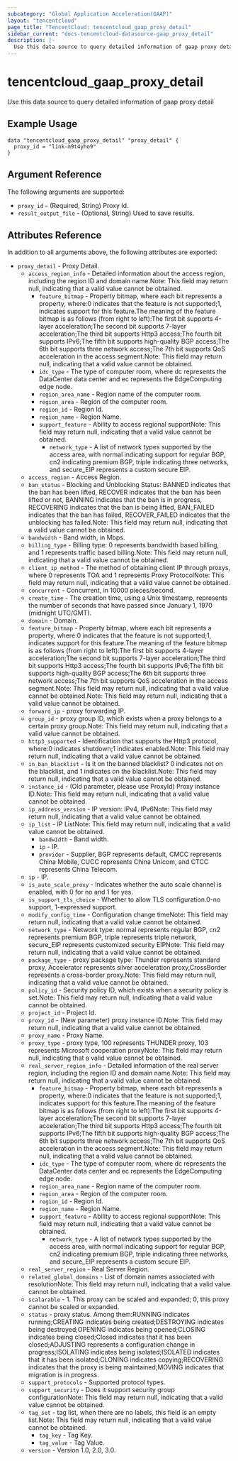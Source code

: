 ```yaml
---
subcategory: "Global Application Acceleration(GAAP)"
layout: "tencentcloud"
page_title: "TencentCloud: tencentcloud_gaap_proxy_detail"
sidebar_current: "docs-tencentcloud-datasource-gaap_proxy_detail"
description: |-
  Use this data source to query detailed information of gaap proxy detail
---
```


# tencentcloud_gaap_proxy_detail

Use this data source to query detailed information of gaap proxy detail

## Example Usage

```hcl
data "tencentcloud_gaap_proxy_detail" "proxy_detail" {
  proxy_id = "link-m9t4yho9"
}
```

## Argument Reference

The following arguments are supported:

* `proxy_id` - (Required, String) Proxy Id.
* `result_output_file` - (Optional, String) Used to save results.

## Attributes Reference

In addition to all arguments above, the following attributes are exported:

* `proxy_detail` - Proxy Detail.
  * `access_region_info` - Detailed information about the access region, including the region ID and domain name.Note: This field may return null, indicating that a valid value cannot be obtained.
    * `feature_bitmap` - Property bitmap, where each bit represents a property, where:0 indicates that the feature is not supported;1, indicates support for this feature.The meaning of the feature bitmap is as follows (from right to left):The first bit supports 4-layer acceleration;The second bit supports 7-layer acceleration;The third bit supports Http3 access;The fourth bit supports IPv6;The fifth bit supports high-quality BGP access;The 6th bit supports three network access;The 7th bit supports QoS acceleration in the access segment.Note: This field may return null, indicating that a valid value cannot be obtained.
    * `idc_type` - The type of computer room, where dc represents the DataCenter data center and ec represents the EdgeComputing edge node.
    * `region_area_name` - Region name of the computer room.
    * `region_area` - Region of the computer room.
    * `region_id` - Region Id.
    * `region_name` - Region Name.
    * `support_feature` - Ability to access regional supportNote: This field may return null, indicating that a valid value cannot be obtained.
      * `network_type` - A list of network types supported by the access area, with normal indicating support for regular BGP, cn2 indicating premium BGP, triple indicating three networks, and secure_EIP represents a custom secure EIP.
  * `access_region` - Access Region.
  * `ban_status` - Blocking and Unblocking Status: BANNED indicates that the ban has been lifted, RECOVER indicates that the ban has been lifted or not, BANNING indicates that the ban is in progress, RECOVERING indicates that the ban is being lifted, BAN_FAILED indicates that the ban has failed, RECOVER_FAILED indicates that the unblocking has failed.Note: This field may return null, indicating that a valid value cannot be obtained.
  * `bandwidth` - Band width, in Mbps.
  * `billing_type` - Billing type: 0 represents bandwidth based billing, and 1 represents traffic based billing.Note: This field may return null, indicating that a valid value cannot be obtained.
  * `client_ip_method` - The method of obtaining client IP through proxys, where 0 represents TOA and 1 represents Proxy ProtocolNote: This field may return null, indicating that a valid value cannot be obtained.
  * `concurrent` - Concurrent, in 10000 pieces/second.
  * `create_time` - The creation time, using a Unix timestamp, represents the number of seconds that have passed since January 1, 1970 (midnight UTC/GMT).
  * `domain` - Domain.
  * `feature_bitmap` - Property bitmap, where each bit represents a property, where:0 indicates that the feature is not supported;1, indicates support for this feature.The meaning of the feature bitmap is as follows (from right to left):The first bit supports 4-layer acceleration;The second bit supports 7-layer acceleration;The third bit supports Http3 access;The fourth bit supports IPv6;The fifth bit supports high-quality BGP access;The 6th bit supports three network access;The 7th bit supports QoS acceleration in the access segment.Note: This field may return null, indicating that a valid value cannot be obtained.Note: This field may return null, indicating that a valid value cannot be obtained.
  * `forward_ip` - proxy forwarding IP.
  * `group_id` - proxy group ID, which exists when a proxy belongs to a certain proxy group.Note: This field may return null, indicating that a valid value cannot be obtained.
  * `http3_supported` - Identification that supports the Http3 protocol, where:0 indicates shutdown;1 indicates enabled.Note: This field may return null, indicating that a valid value cannot be obtained.
  * `in_ban_blacklist` - Is it on the banned blacklist? 0 indicates not on the blacklist, and 1 indicates on the blacklist.Note: This field may return null, indicating that a valid value cannot be obtained.
  * `instance_id` - (Old parameter, please use ProxyId) Proxy instance ID.Note: This field may return null, indicating that a valid value cannot be obtained.
  * `ip_address_version` - IP version: IPv4, IPv6Note: This field may return null, indicating that a valid value cannot be obtained.
  * `ip_list` - IP ListNote: This field may return null, indicating that a valid value cannot be obtained.
    * `bandwidth` - Band width.
    * `ip` - IP.
    * `provider` - Supplier, BGP represents default, CMCC represents China Mobile, CUCC represents China Unicom, and CTCC represents China Telecom.
  * `ip` - IP.
  * `is_auto_scale_proxy` - Indicates whether the auto scale channel is enabled, with 0 for no and 1 for yes.
  * `is_support_tls_choice` - Whether to allow TLS configuration.0-no support, 1-expressed support.
  * `modify_config_time` - Configuration change timeNote: This field may return null, indicating that a valid value cannot be obtained.
  * `network_type` - Network type: normal represents regular BGP, cn2 represents premium BGP, triple represents triple network, secure_EIP represents customized security EIPNote: This field may return null, indicating that a valid value cannot be obtained.
  * `package_type` - proxy package type: Thunder represents standard proxy, Accelerator represents silver acceleration proxy,CrossBorder represents a cross-border proxy.Note: This field may return null, indicating that a valid value cannot be obtained.
  * `policy_id` - Security policy ID, which exists when a security policy is set.Note: This field may return null, indicating that a valid value cannot be obtained.
  * `project_id` - Project Id.
  * `proxy_id` - (New parameter) proxy instance ID.Note: This field may return null, indicating that a valid value cannot be obtained.
  * `proxy_name` - Proxy Name.
  * `proxy_type` - proxy type, 100 represents THUNDER proxy, 103 represents Microsoft cooperation proxyNote: This field may return null, indicating that a valid value cannot be obtained.
  * `real_server_region_info` - Detailed information of the real server region, including the region ID and domain name.Note: This field may return null, indicating that a valid value cannot be obtained.
    * `feature_bitmap` - Property bitmap, where each bit represents a property, where:0 indicates that the feature is not supported;1, indicates support for this feature.The meaning of the feature bitmap is as follows (from right to left):The first bit supports 4-layer acceleration;The second bit supports 7-layer acceleration;The third bit supports Http3 access;The fourth bit supports IPv6;The fifth bit supports high-quality BGP access;The 6th bit supports three network access;The 7th bit supports QoS acceleration in the access segment.Note: This field may return null, indicating that a valid value cannot be obtained.
    * `idc_type` - The type of computer room, where dc represents the DataCenter data center and ec represents the EdgeComputing edge node.
    * `region_area_name` - Region name of the computer room.
    * `region_area` - Region of the computer room.
    * `region_id` - Region Id.
    * `region_name` - Region Name.
    * `support_feature` - Ability to access regional supportNote: This field may return null, indicating that a valid value cannot be obtained.
      * `network_type` - A list of network types supported by the access area, with normal indicating support for regular BGP, cn2 indicating premium BGP, triple indicating three networks, and secure_EIP represents a custom secure EIP.
  * `real_server_region` - Real Server Region.
  * `related_global_domains` - List of domain names associated with resolutionNote: This field may return null, indicating that a valid value cannot be obtained.
  * `scalarable` - 1. This proxy can be scaled and expanded; 0, this proxy cannot be scaled or expanded.
  * `status` - proxy status. Among them:RUNNING indicates running;CREATING indicates being created;DESTROYING indicates being destroyed;OPENING indicates being opened;CLOSING indicates being closed;Closed indicates that it has been closed;ADJUSTING represents a configuration change in progress;ISOLATING indicates being isolated;ISOLATED indicates that it has been isolated;CLONING indicates copying;RECOVERING indicates that the proxy is being maintained;MOVING indicates that migration is in progress.
  * `support_protocols` - Supported protocol types.
  * `support_security` - Does it support security group configurationNote: This field may return null, indicating that a valid value cannot be obtained.
  * `tag_set` - tag list, when there are no labels, this field is an empty list.Note: This field may return null, indicating that a valid value cannot be obtained.
    * `tag_key` - Tag Key.
    * `tag_value` - Tag Value.
  * `version` - Version 1.0, 2.0, 3.0.


